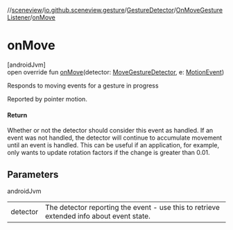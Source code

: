 //[sceneview](../../../../index.md)/[io.github.sceneview.gesture](../../index.md)/[GestureDetector](../index.md)/[OnMoveGestureListener](index.md)/[onMove](on-move.md)

# onMove

[androidJvm]\
open override fun [onMove](on-move.md)(detector: [MoveGestureDetector](../../-move-gesture-detector/index.md), e: [MotionEvent](https://developer.android.com/reference/kotlin/android/view/MotionEvent.html))

Responds to moving events for a gesture in progress

Reported by pointer motion.

#### Return

Whether or not the detector should consider this event as handled. If an event was not handled, the detector will continue to accumulate movement until an event is handled. This can be useful if an application, for example, only wants to update rotation factors if the change is greater than 0.01.

## Parameters

androidJvm

| | |
|---|---|
| detector | The detector reporting the event - use this to retrieve extended info about event state. |
